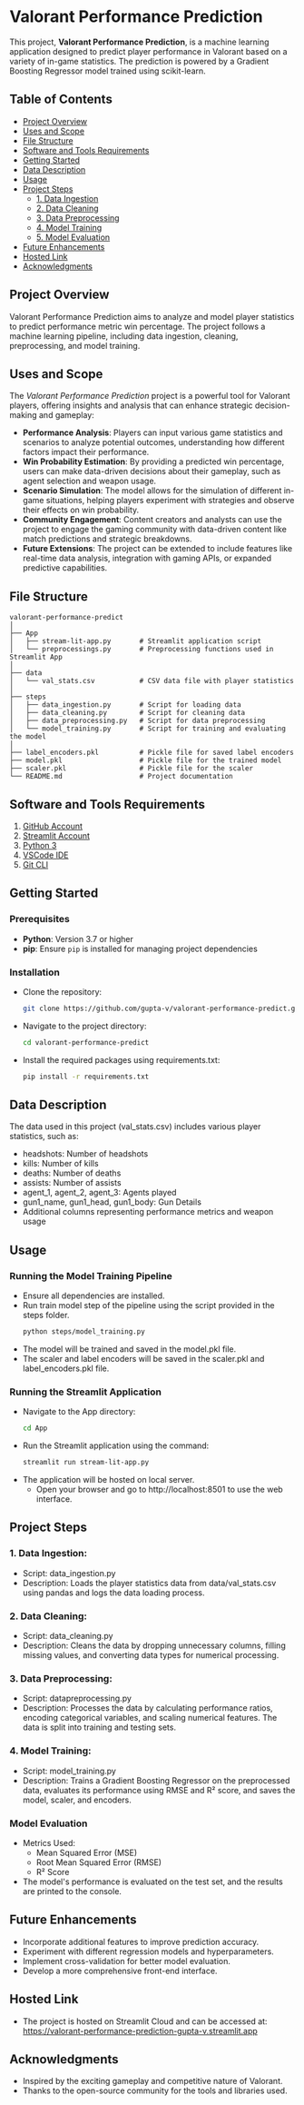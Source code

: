 
# Valorant Performance Prediction

This project, **Valorant Performance Prediction**, is a machine learning application designed to predict player performance in Valorant based on a variety of in-game statistics. The prediction is powered by a Gradient Boosting Regressor model trained using scikit-learn.

## Table of Contents

- [Project Overview](#project-overview)
- [Uses and Scope](#uses-and-scope)
- [File Structure](#file-structure)
- [Software and Tools Requirements](#software-and-tools-requirements)
- [Getting Started](#getting-started)
- [Data Description](#data-description)
- [Usage](#usage)
- [Project Steps](#project-steps)
  - [1. Data Ingestion](#1-data-ingestion)
  - [2. Data Cleaning](#2-data-cleaning)
  - [3. Data Preprocessing](#3-data-preprocessing)
  - [4. Model Training](#4-model-training)
  - [5. Model Evaluation](#model-evaluation)
- [Future Enhancements](#future-enhancements)
- [Hosted Link](#hosted-link)
- [Acknowledgments](#acknowledgments)

## Project Overview

Valorant Performance Prediction aims to analyze and model player statistics to predict performance metric win percentage. The project follows a machine learning pipeline, including data ingestion, cleaning, preprocessing, and model training.

## Uses and Scope

The _Valorant Performance Prediction_ project is a powerful tool for Valorant players, offering insights and analysis that can enhance strategic decision-making and gameplay:

- **Performance Analysis**: Players can input various game statistics and scenarios to analyze potential outcomes, understanding how different factors impact their performance.
- **Win Probability Estimation**: By providing a predicted win percentage, users can make data-driven decisions about their gameplay, such as agent selection and weapon usage.
- **Scenario Simulation**: The model allows for the simulation of different in-game situations, helping players experiment with strategies and observe their effects on win probability.
- **Community Engagement**: Content creators and analysts can use the project to engage the gaming community with data-driven content like match predictions and strategic breakdowns.
- **Future Extensions**: The project can be extended to include features like real-time data analysis, integration with gaming APIs, or expanded predictive capabilities.

## File Structure

```plaintext
valorant-performance-predict
│
├── App
│   ├── stream-lit-app.py       # Streamlit application script
│   └── preprocessings.py       # Preprocessing functions used in Streamlit App
│
├── data
│   └── val_stats.csv           # CSV data file with player statistics
│
├── steps
│   ├── data_ingestion.py       # Script for loading data
│   ├── data_cleaning.py        # Script for cleaning data
│   ├── data_preprocessing.py   # Script for data preprocessing
│   └── model_training.py       # Script for training and evaluating the model
│
├── label_encoders.pkl          # Pickle file for saved label encoders
├── model.pkl                   # Pickle file for the trained model
├── scaler.pkl                  # Pickle file for the scaler
└── README.md                   # Project documentation
```

## Software and Tools Requirements

1. [GitHub Account](https://github.com/)
2. [Streamlit Account](https://streamlit.io/)
3. [Python 3](https://www.python.org/downloads/)
4. [VSCode IDE](https://code.visualstudio.com/)
5. [Git CLI](https://git-scm.com/book/en/v2/Getting-Started-The-Command-Line)

## Getting Started

### Prerequisites

- **Python**: Version 3.7 or higher
- **pip**: Ensure `pip` is installed for managing project dependencies

### Installation

- Clone the repository:

  ```sh
  git clone https://github.com/gupta-v/valorant-performance-predict.git
  ```

- Navigate to the project directory:

  ```sh
  cd valorant-performance-predict
  ```

- Install the required packages using requirements.txt:

  ```sh
  pip install -r requirements.txt
  ```

## Data Description

The data used in this project (val_stats.csv) includes various player statistics, such as:

- headshots: Number of headshots
- kills: Number of kills
- deaths: Number of deaths
- assists: Number of assists
- agent_1, agent_2, agent_3: Agents played
- gun1_name, gun1_head, gun1_body: Gun Details
- Additional columns representing performance metrics and weapon usage

## Usage

### Running the Model Training Pipeline

- Ensure all dependencies are installed.
- Run train model step of the pipeline using the script provided in the steps folder.
  ```sh
  python steps/model_training.py
  ```
- The model will be trained and saved in the model.pkl file.
- The scaler and label encoders will be saved in the scaler.pkl and label_encoders.pkl file.

### Running the Streamlit Application

- Navigate to the App directory:
  ```sh
  cd App
  ```
- Run the Streamlit application using the command:
  ```sh
  streamlit run stream-lit-app.py
  ```
- The application will be hosted on local server.
  - Open your browser and go to http://localhost:8501 to use the web interface.

## Project Steps

### 1. Data Ingestion:

- Script: data_ingestion.py
- Description: Loads the player statistics data from data/val_stats.csv using pandas and logs the data loading process.

### 2. Data Cleaning:

- Script: data_cleaning.py
- Description: Cleans the data by dropping unnecessary columns, filling missing values, and converting data types for numerical processing.

### 3. Data Preprocessing:

- Script: datapreprocessing.py
- Description: Processes the data by calculating performance ratios, encoding categorical variables, and scaling numerical features. The data is split into training and testing sets.

### 4. Model Training:

- Script: model_training.py
- Description: Trains a Gradient Boosting Regressor on the preprocessed data, evaluates its performance using RMSE and R² score, and saves the model, scaler, and encoders.

### Model Evaluation

- Metrics Used:
  - Mean Squared Error (MSE)
  - Root Mean Squared Error (RMSE)
  - R² Score
- The model's performance is evaluated on the test set, and the results are printed to the console.

## Future Enhancements

- Incorporate additional features to improve prediction accuracy.
- Experiment with different regression models and hyperparameters.
- Implement cross-validation for better model evaluation.
- Develop a more comprehensive front-end interface.

## Hosted Link

- The project is hosted on Streamlit Cloud and can be accessed at: https://valorant-performance-prediction-gupta-v.streamlit.app

## Acknowledgments

- Inspired by the exciting gameplay and competitive nature of Valorant.
- Thanks to the open-source community for the tools and libraries used.
